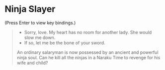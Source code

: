 # Ninja Slayer

(Press Enter to view key bindings.)

> - Sorry, love. My heart has no room for another lady. She would slow me down.
> - If so, let me be the bone of your sword.
>
> An ordinary salaryman is now possessed by an ancient and powerful ninja soul. Can he kill all the ninjas in a Naraku Time to revenge for his wife and child?
